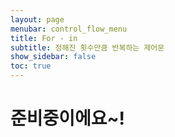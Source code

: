 ```yaml
---
layout: page
menubar: control_flow_menu
title: For - in
subtitle: 정해진 횟수만큼 반복하는 제어문
show_sidebar: false
toc: true
---
```


# 준비중이에요~!